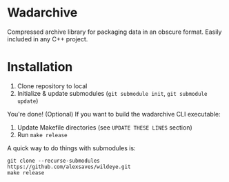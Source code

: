 # Wadarchive
Compressed archive library for packaging data in an obscure format. Easily included in any C++ project.

# Installation

 1. Clone repository to local
 1. Initialize & update submodules (`git submodule init`, `git submodule update`)

You're done! (Optional) If you want to build the wadarchive CLI executable:

 1. Update Makefile directories (see `UPDATE THESE LINES` section)
 1. Run `make release`

A quick way to do things with submodules is:
 ```
 git clone --recurse-submodules  https://github.com/alexsaves/wildeye.git
 make release
 ```

